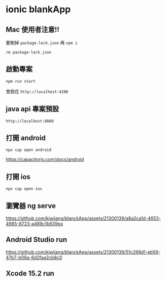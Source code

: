# ionic blankApp
## Mac 使用者注意!!

要刪掉 `package-lock.json` 再 `npm i`

```
rm package-lock.json
```


## 啟動專案

`npm run start`

會跑在 `http://localhost:4200`

## java api 專案預設

`http://localhost:8080`

## 打開 android

`npx cap open android`

<https://capacitorjs.com/docs/android>

## 打開 ios

`npx cap open ios`

## 瀏覽器 ng serve

https://github.com/kiwijang/blanckApp/assets/21300139/a8a2ca1d-4653-4985-8723-a488c1b839ea

## Android Studio run

https://github.com/kiwijang/blanckApp/assets/21300139/51c268d1-eb59-47b7-b08a-6d2faa2cb8c0

## Xcode 15.2 run
